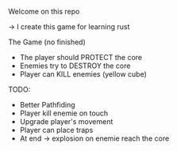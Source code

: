 Welcome on this repo

-> I create this game for learning rust

The Game (no finished)
- The player should PROTECT the core
- Enemies try to DESTROY the core
- Player can KILL enemies (yellow cube)

TODO:
- Better Pathfiding 
- Player kill enemie on touch
- Upgrade player's movement
- Player can place traps
- At end -> explosion on enemie reach the core

